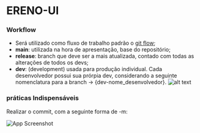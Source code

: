 # ERENO-UI

### Workflow

-   Será utilizado como fluxo de trabalho padrão o [git flow](https://nvie.com/posts/a-successful-git-branching-model/);
-   **main**: utilizada na hora de apresentação, base do repositório;
-   **release**: branch que deve ser a mais atualizada, contado com todas as alterações de todos os devs;
-   **dev**: (development) usada para produção individual. Cada desenvolvedor possui sua prórpia dev, considerando a seguinte nomenclatura para a branch -> {dev-nome_desenvolvedor}.
  ![alt text](https://img001.prntscr.com/file/img001/17FK2sG8R6aJwYZCELw2-g.png)

### práticas Indispensáveis
Realizar o commit, com a seguinte forma de -m:

![App Screenshot](https://img001.prntscr.com/file/img001/7xcTBqHMSBezxWJm8dMETQ.png)
